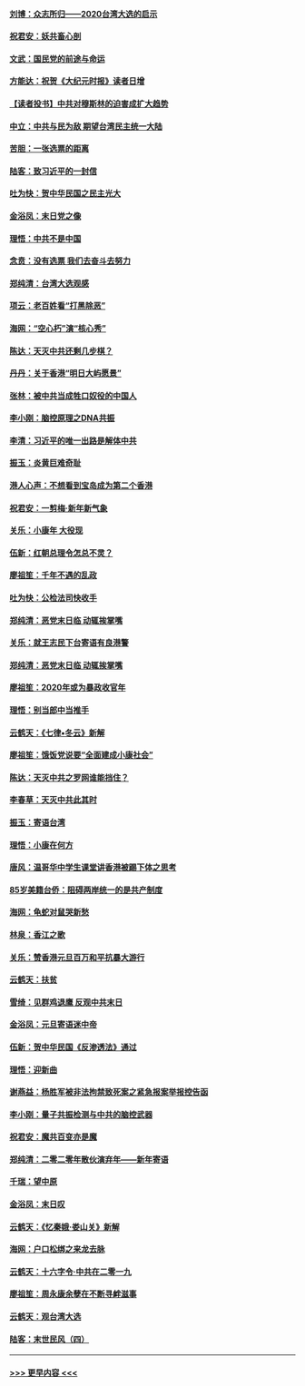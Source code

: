 #### [刘博：众志所归——2020台湾大选的启示](../pages/nsc993/n11796878.md?t=01161231) 
#### [祝君安：妖共畜心剖](../pages/nsc993/n11794273.md?t=01161231) 
#### [文武：国民党的前途与命运](../pages/nsc993/n11794198.md?t=01161231) 
#### [方能达：祝贺《大纪元时报》读者日增](../pages/nsc993/n11793807.md?t=01161231) 
#### [【读者投书】中共对穆斯林的迫害成扩大趋势](../pages/nsc993/n11791371.md?t=01161231) 
#### [中立：中共与民为敌 期望台湾民主统一大陆](../pages/nsc993/n11790392.md?t=01161231) 
#### [苦胆：一张选票的距离](../pages/nsc993/n11788914.md?t=01161231) 
#### [陆客：致习近平的一封信](../pages/nsc993/n11788867.md?t=01161231) 
#### [吐为快：贺中华民国之民主光大](../pages/nsc993/n11788618.md?t=01161231) 
#### [金浴凤：末日党之像](../pages/nsc993/n11787475.md?t=01161231) 
#### [理悟：中共不是中国](../pages/nsc993/n11787463.md?t=01161231) 
#### [念贲：没有选票  我们去奋斗去努力](../pages/nsc993/n11787398.md?t=01161231) 
#### [郑纯清：台湾大选观感](../pages/nsc993/n11786210.md?t=01161231) 
#### [项云：老百姓看“打黑除恶”](../pages/nsc993/n11785398.md?t=01161231) 
#### [海网：“空心朽”演“核心秀”](../pages/nsc993/n11783874.md?t=01161231) 
#### [陈达：天灭中共还剩几步棋？](../pages/nsc993/n11783719.md?t=01161231) 
#### [丹丹：关于香港“明日大屿愿景”](../pages/nsc993/n11783273.md?t=01161231) 
#### [张林：被中共当成牲口奴役的中国人](../pages/nsc993/n11782397.md?t=01161231) 
#### [李小刚：脑控原理之DNA共振](../pages/nsc993/n11780962.md?t=01161231) 
#### [李清：习近平的唯一出路是解体中共](../pages/nsc993/n11780866.md?t=01161231) 
#### [振玉：炎黄巨难奇耻](../pages/nsc993/n11779632.md?t=01161231) 
#### [港人心声：不想看到宝岛成为第二个香港](../pages/nsc993/n11778817.md?t=01161231) 
#### [祝君安：一剪梅‧新年新气象](../pages/nsc993/n11776340.md?t=01161231) 
#### [关乐：小康年 大役现](../pages/nsc993/n11774213.md?t=01161231) 
#### [伍新：红朝总理令怎总不灵？](../pages/nsc993/n11770813.md?t=01161231) 
#### [廖祖笙：千年不遇的乱政](../pages/nsc993/n11770373.md?t=01161231) 
#### [吐为快：公检法司快收手](../pages/nsc993/n11770359.md?t=01161231) 
#### [郑纯清：恶党末日临 动辄挨掌嘴](../pages/nsc993/n11769912.md?t=01161231) 
#### [关乐：就王志民下台寄语有良港警](../pages/nsc993/n11769903.md?t=01161231) 
#### [郑纯清：恶党末日临 动辄挨掌嘴](../pages/nsc993/n11769356.md?t=01161231) 
#### [廖祖笙：2020年或为暴政收官年](../pages/nsc993/n11768216.md?t=01161231) 
#### [理悟：别当郎中当推手](../pages/nsc993/n11768243.md?t=01161231) 
#### [云鹤天：《七律▪冬云》新解](../pages/nsc993/n11768204.md?t=01161231) 
#### [廖祖笙：饿饭党说要“全面建成小康社会”](../pages/nsc993/n11767482.md?t=01161231) 
#### [陈达：天灭中共之罗网谁能挡住？](../pages/nsc993/n11767465.md?t=01161231) 
#### [李春草：天灭中共此其时](../pages/nsc993/n11767452.md?t=01161231) 
#### [振玉：寄语台湾](../pages/nsc993/n11767432.md?t=01161231) 
#### [理悟：小康在何方](../pages/nsc993/n11767394.md?t=01161231) 
#### [唐风：温哥华中学生课堂讲香港被踢下体之思考](../pages/nsc993/n11766848.md?t=01161231) 
#### [85岁美籍台侨：阻碍两岸统一的是共产制度](../pages/nsc993/n11765043.md?t=01161231) 
#### [海网：龟蛇对鼠哭新愁](../pages/nsc993/n11764895.md?t=01161231) 
#### [林泉：香江之歌](../pages/nsc993/n11764415.md?t=01161231) 
#### [关乐：赞香港元旦百万和平抗暴大游行](../pages/nsc993/n11764382.md?t=01161231) 
#### [云鹤天：扶贫](../pages/nsc993/n11764245.md?t=01161231) 
#### [雪绮：见群鸡退鹰  反观中共末日](../pages/nsc993/n11762112.md?t=01161231) 
#### [金浴凤：元旦寄语迷中帝](../pages/nsc993/n11761788.md?t=01161231) 
#### [伍新：贺中华民国《反渗透法》通过](../pages/nsc993/n11761994.md?t=01161231) 
#### [理悟：迎新曲](../pages/nsc993/n11761152.md?t=01161231) 
#### [谢燕益：杨胜军被非法拘禁致死案之紧急报案举报控告函](../pages/nsc993/n11756134.md?t=01161231) 
#### [李小刚：量子共振检测与中共的脑控武器](../pages/nsc993/n11754518.md?t=01161231) 
#### [祝君安：魔共百变亦是魔](../pages/nsc993/n11754469.md?t=01161231) 
#### [郑纯清：二零二零年散伙演弃年——新年寄语](../pages/nsc993/n11754195.md?t=01161231) 
#### [千瑞：望中原](../pages/nsc993/n11754159.md?t=01161231) 
#### [金浴凤：末日叹](../pages/nsc993/n11752359.md?t=01161231) 
#### [云鹤天：《忆秦娥‧娄山关》新解](../pages/nsc993/n11752348.md?t=01161231) 
#### [海网：户口松绑之来龙去脉](../pages/nsc993/n11752328.md?t=01161231) 
#### [云鹤天：十六字令‧中共在二零一九](../pages/nsc993/n11752305.md?t=01161231) 
#### [廖祖笙：周永康余孽在不断寻衅滋事](../pages/nsc993/n11751013.md?t=01161231) 
#### [云鹤天：观台湾大选](../pages/nsc993/n11751007.md?t=01161231) 
#### [陆客：末世民风（四）](../pages/nsc993/n11749203.md?t=01161231) 

----
#### [ >>> 更早内容 <<< ](../indexes/nsc993-earlier.md)
